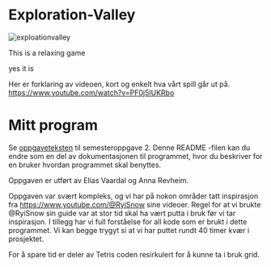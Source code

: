 # Exploration-Valley
![exploationvalley](https://user-images.githubusercontent.com/117365329/227992991-019a5de2-fd8c-4841-b48d-3fc7854744be.png)


This is a relaxing game

yes it is

Her er forklaring av videoen, kort og enkelt hva vårt spill går ut på.
https://www.youtube.com/watch?v=PF0j5IUKRbo


# Mitt program

Se [oppgaveteksten](./OPPGAVETEKST.md) til semesteroppgave 2. Denne README -filen kan du endre som en del av dokumentasjonen til programmet, hvor du beskriver for en bruker hvordan programmet skal benyttes.



Oppgaven er utført av Elias Vaardal og Anna Revheim.

Oppgaven var svært kompleks, og vi har på nokon områder tatt inspirasjon fra https://www.youtube.com/@RyiSnow sine videoer.
Regel for at vi brukte @RyiSnow sin guide var at stor tid skal ha vært putta i bruk før vi tar inspirasjon.
I tillegg har vi full forståelse for all kode som er brukt i dette programmet. Vi kan begge trygyt si at vi har
puttet rundt 40 timer kvær i prosjektet.

For å spare tid er deler av Tetris coden resirkulert for å kunne ta i bruk grid. 

